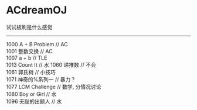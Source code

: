 ﻿ACdreamOJ
=========

试试板刷是什么感觉  
  
--------------
1000 A + B Problem // AC  
1001 整数交换 // AC  
1007 a + b // TLE  
1013 Count It // 水
1060 递推数 // 不会  
1061 郭氏树 // 小技巧  
1071 神奇的%系列一 // 暴力？  
1077 LCM Challenge // 数学, 分情况讨论  
1080 Boy or Girl // 水  
1096 无耻的出题人 // 水  
